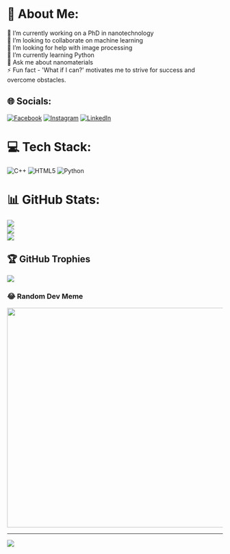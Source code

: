 # 💫 About Me:
🔭 I’m currently working on a PhD in nanotechnology<br>👯 I’m looking to collaborate on machine learning<br>🤝 I’m looking for help with image processing<br>🌱 I’m currently learning Python<br>💬 Ask me about nanomaterials<br>⚡ Fun fact - 'What if I can?' motivates me to strive for success and overcome obstacles.


## 🌐 Socials:
[![Facebook](https://img.shields.io/badge/Facebook-%231877F2.svg?logo=Facebook&logoColor=white)](https://facebook.com/burakturnaoglu) [![Instagram](https://img.shields.io/badge/Instagram-%23E4405F.svg?logo=Instagram&logoColor=white)](https://instagram.com/burakturnaoglu) [![LinkedIn](https://img.shields.io/badge/LinkedIn-%230077B5.svg?logo=linkedin&logoColor=white)](https://linkedin.com/in/burakturnaoglu) 

# 💻 Tech Stack:
![C++](https://img.shields.io/badge/c++-%2300599C.svg?style=flat&logo=c%2B%2B&logoColor=white) ![HTML5](https://img.shields.io/badge/html5-%23E34F26.svg?style=flat&logo=html5&logoColor=white) ![Python](https://img.shields.io/badge/python-3670A0?style=flat&logo=python&logoColor=ffdd54)
# 📊 GitHub Stats:
![](https://github-readme-stats.vercel.app/api?username=burakturnaoglu&theme=city_light&hide_border=false&include_all_commits=true&count_private=true)<br/>
![](https://github-readme-streak-stats.herokuapp.com/?user=burakturnaoglu&theme=city_light&hide_border=false)<br/>
![](https://github-readme-stats.vercel.app/api/top-langs/?username=burakturnaoglu&theme=city_light&hide_border=false&include_all_commits=true&count_private=true&layout=compact)

## 🏆 GitHub Trophies
![](https://github-profile-trophy.vercel.app/?username=burakturnaoglu&theme=dark&no-frame=false&no-bg=false&margin-w=4)

### 😂 Random Dev Meme
<img src="https://rm.up.railway.app/" width="512px"/>

---
[![](https://visitcount.itsvg.in/api?id=burakturnaoglu&icon=0&color=0)](https://visitcount.itsvg.in)

<!-- Proudly created with GPRM ( https://gprm.itsvg.in ) -->
